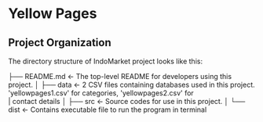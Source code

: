 # Yellow Pages

## Project Organization

The directory structure of IndoMarket project looks like this:
  
  ├── README.md          <- The top-level README for developers using this project.
  │
  ├── data               <- 2 CSV files containing databases used in this project. 'yellowpages1.csv' for categories, 'yellowpages2.csv' for      
  |                         contact details
  │
  ├── src                <- Source codes for use in this project.
  │
  └── dist               <- Contains executable file to run the program in terminal
